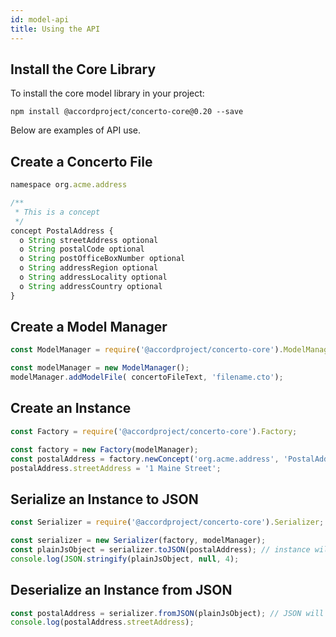 ```yaml
---
id: model-api
title: Using the API
---
```


## Install the Core Library

To install the core model library in your project:
```
npm install @accordproject/concerto-core@0.20 --save
```

Below are examples of API use.

## Create a Concerto File

```js
namespace org.acme.address

/**
 * This is a concept
 */
concept PostalAddress {
  o String streetAddress optional
  o String postalCode optional
  o String postOfficeBoxNumber optional
  o String addressRegion optional
  o String addressLocality optional
  o String addressCountry optional
}
```

## Create a Model Manager

```js
const ModelManager = require('@accordproject/concerto-core').ModelManager;

const modelManager = new ModelManager();
modelManager.addModelFile( concertoFileText, 'filename.cto');
```

## Create an Instance

```js
const Factory = require('@accordproject/concerto-core').Factory;

const factory = new Factory(modelManager);
const postalAddress = factory.newConcept('org.acme.address', 'PostalAddress');
postalAddress.streetAddress = '1 Maine Street';
```

## Serialize an Instance to JSON

```js
const Serializer = require('@accordproject/concerto-core').Serializer;

const serializer = new Serializer(factory, modelManager);
const plainJsObject = serializer.toJSON(postalAddress); // instance will be validated
console.log(JSON.stringify(plainJsObject, null, 4);
```

## Deserialize an Instance from JSON

```js
const postalAddress = serializer.fromJSON(plainJsObject); // JSON will be validated
console.log(postalAddress.streetAddress);
```

